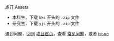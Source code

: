 点开 Assets

- 本科生，下载 `bks` 开头的 `.zip` 文件
- 研究生，下载 `yjs` 开头的 `.zip` 文件

遇到问题，回到 [项目首页](https://github.com/yuhldr/LZUThesis2020)，查看 [常见问题](https://github.com/yuhldr/LZUThesis2020/blob/master/md/QA.md)，或者 [issue](https://github.com/yuhldr/LZUThesis2020/issues/new/choose)
